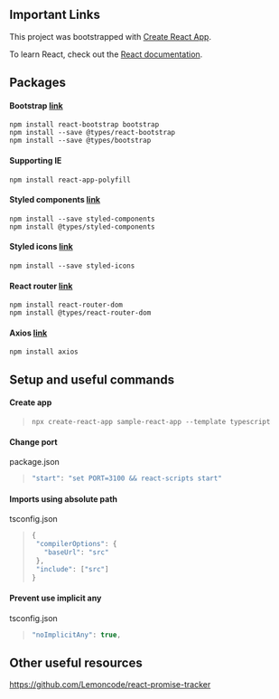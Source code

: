 ## Important Links

This project was bootstrapped with [Create React App](https://github.com/facebook/create-react-app).

To learn React, check out the [React documentation](https://reactjs.org/).

## Packages

#### Bootstrap [link](https://react-bootstrap.github.io/)

```
npm install react-bootstrap bootstrap
npm install --save @types/react-bootstrap
npm install --save @types/bootstrap
```

#### Supporting IE

```
npm install react-app-polyfill
```

#### Styled components [link](https://www.styled-components.com/)

```
npm install --save styled-components
npm install @types/styled-components
```

#### Styled icons [link](https://styled-icons.js.org/)

```
npm install --save styled-icons
```

#### React router [link](https://reacttraining.com/react-router/web/guides/quick-start)

```
npm install react-router-dom
npm install @types/react-router-dom
```

#### Axios [link](https://github.com/axios/axios)

```
npm install axios
```

## Setup and useful commands

#### Create app

> ```
> npx create-react-app sample-react-app --template typescript
> ```

#### Change port

package.json

> ```javascript
> "start": "set PORT=3100 && react-scripts start"
> ```

#### Imports using absolute path

tsconfig.json

> ```javascript
> {
>  "compilerOptions": {
>    "baseUrl": "src"
>  },
>  "include": ["src"]
> }
> ```

#### Prevent use implicit any

tsconfig.json

> ```javascript
> "noImplicitAny": true,
> ```

## Other useful resources

https://github.com/Lemoncode/react-promise-tracker
